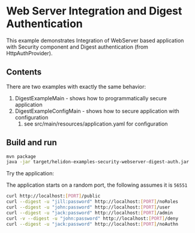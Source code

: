 # Web Server Integration and Digest Authentication

This example demonstrates Integration of WebServer
based application with Security component and Digest authentication (from HttpAuthProvider).

## Contents

There are two examples with exactly the same behavior:
1. DigestExampleMain - shows how to programmatically secure application
2. DigestExampleConfigMain - shows how to secure application with configuration
    1. see src/main/resources/application.yaml for configuration

## Build and run

```bash
mvn package
java -jar target/helidon-examples-security-webserver-digest-auth.jar
```

Try the application:

The application starts on a random port, the following assumes it is `56551`
```bash
curl http://localhost:[PORT]/public
curl --digest -u "jill:password" http://localhost:[PORT]/noRoles
curl --digest -u "john:password" http://localhost:[PORT]/user
curl --digest -u "jack:password" http://localhost:[PORT]/admin
curl -v --digest -u "john:password" http://localhost:[PORT]/deny
curl --digest -u "jack:password" http://localhost:[PORT]/noAuthn
```
